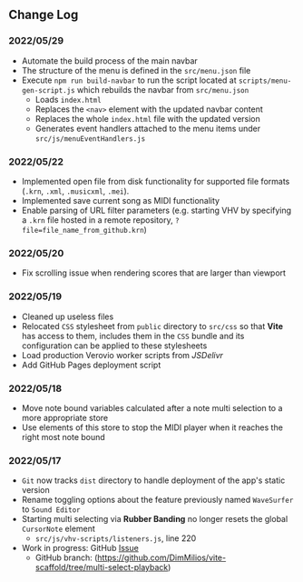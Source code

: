 ## Change Log

### 2022/05/29

- Automate the build process of the main navbar
- The structure of the menu is defined in the `src/menu.json` file
- Execute `npm run build-navbar` to run the script located at `scripts/menu-gen-script.js` which rebuilds the navbar from `src/menu.json`
  - Loads `index.html`
  - Replaces the `<nav>` element with the updated navbar content
  - Replaces the whole `index.html` file with the updated version
  - Generates event handlers attached to the menu items under `src/js/menuEventHandlers.js`

### 2022/05/22
- Implemented open file from disk functionality for supported file formats (`.krn`, `.xml`, `.musicxml`, `.mei`).
- Implemented save current song as MIDI functionality
- Enable parsing of URL filter parameters (e.g. starting VHV by specifying a `.krn` file hosted in a remote repository, `?file=file_name_from_github.krn`)

### 2022/05/20
- Fix scrolling issue when rendering scores that are larger than viewport

### 2022/05/19
- Cleaned up useless files
- Relocated `CSS` stylesheet from `public` directory to `src/css` so that **Vite** has access to them,
includes them in the `CSS` bundle and its configuration can be applied to these stylesheets
- Load production Verovio worker scripts from *JSDelivr*
- Add GitHub Pages deployment script

### 2022/05/18
- Move note bound variables calculated after a note multi selection to a more appropriate store
- Use elements of this store to stop the MIDI player when it reaches the right most note bound

### 2022/05/17
- `Git` now tracks `dist` directory to handle deployment of the app's static version
- Rename toggling options about the feature previously named `WaveSurfer` to `Sound Editor`
- Starting multi selecting via **Rubber Banding** no longer resets the global `CursorNote` element
  - `src/js/vhv-scripts/listeners.js`, line 220
- Work in progress: GitHub [Issue](https://github.com/DimMilios/vite-scaffold/issues/5)
    - GitHub branch: (https://github.com/DimMilios/vite-scaffold/tree/multi-select-playback)
